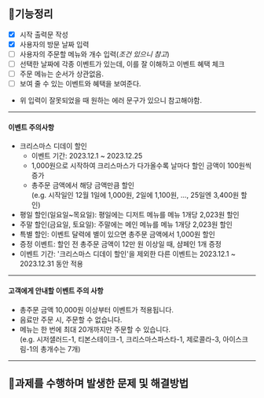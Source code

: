 ## 🚀기능정리


- [x] 시작 출력문 작성
- [x] 사용자의 방문 날짜 입력 
- [ ] 사용자의 주문할 메뉴와 개수 입력(*조건 있으니 참고*)
- [ ] 선택한 날짜에 각종 이벤트가 있는데, 이를 잘 이해하고 이벤트 혜택 체크
- [ ] 주문 메뉴는 순서가 상관없음.
- [ ] 보여 줄 수 있는 이벤트와 혜택을 보여준다.

* 위 입력이 잘못되었을 때 원하는 에러 문구가 있으니 참고해야함.

---
#### 이벤트 주의사항

- 크리스마스 디데이 할인
    - 이벤트 기간: 2023.12.1 ~ 2023.12.25
    - 1,000원으로 시작하여 크리스마스가 다가올수록 날마다 할인 금액이 100원씩 증가
    - 총주문 금액에서 해당 금액만큼 할인  
      (e.g. 시작일인 12월 1일에 1,000원, 2일에 1,100원, ..., 25일엔 3,400원 할인)
- 평일 할인(일요일~목요일): 평일에는 디저트 메뉴를 메뉴 1개당 2,023원 할인
- 주말 할인(금요일, 토요일): 주말에는 메인 메뉴를 메뉴 1개당 2,023원 할인
- 특별 할인: 이벤트 달력에 별이 있으면 총주문 금액에서 1,000원 할인
- 증정 이벤트: 할인 전 총주문 금액이 12만 원 이상일 때, 샴페인 1개 증정
- 이벤트 기간: '크리스마스 디데이 할인'을 제외한 다른 이벤트는 2023.12.1 ~ 2023.12.31 동안 적용

---

#### 고객에게 안내할 이벤트 주의 사항

- 총주문 금액 10,000원 이상부터 이벤트가 적용됩니다.
- 음료만 주문 시, 주문할 수 없습니다.
- 메뉴는 한 번에 최대 20개까지만 주문할 수 있습니다.  
  (e.g. 시저샐러드-1, 티본스테이크-1, 크리스마스파스타-1, 제로콜라-3, 아이스크림-1의 총개수는 7개)

---




## 🎯과제를 수행하며 발생한 문제 및 해결방법 